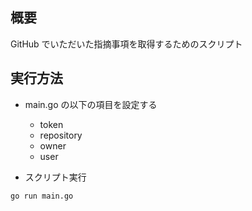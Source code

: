 ## 概要

GitHub でいただいた指摘事項を取得するためのスクリプト

## 実行方法

- main.go の以下の項目を設定する

  - token
  - repository
  - owner
  - user

- スクリプト実行

```sh
go run main.go
```
